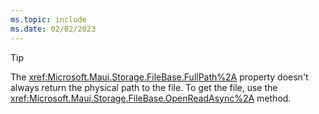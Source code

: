 ```yaml
---
ms.topic: include
ms.date: 02/02/2023
---
```


> [!TIP]
> The <xref:Microsoft.Maui.Storage.FileBase.FullPath%2A> property doesn't always return the physical path to the file. To get the file, use the <xref:Microsoft.Maui.Storage.FileBase.OpenReadAsync%2A> method.
